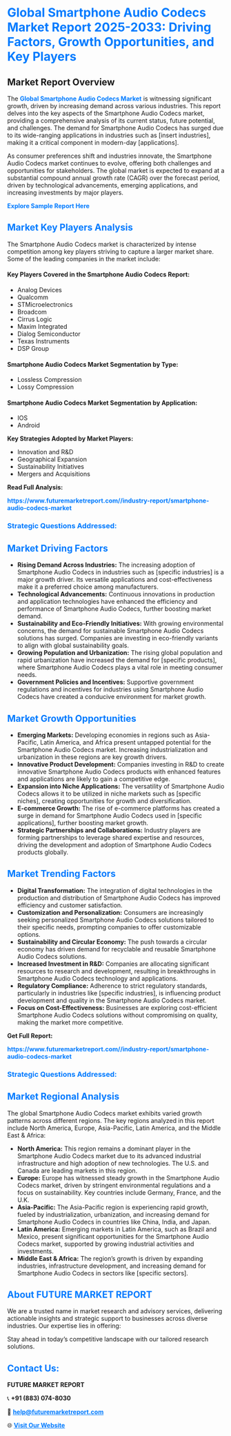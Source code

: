 <h1 style="color: #007BFF;">Global Smartphone Audio Codecs Market Report 2025-2033: Driving Factors, Growth Opportunities, and Key Players</h1>

<section id="overview">
<h2>Market Report Overview</h2>
<p>The <a href="https://www.futuremarketreport.com//industry-report/smartphone-audio-codecs-market" style="color: #007BFF; text-decoration: none;"><strong>Global Smartphone Audio Codecs Market</strong></a> is witnessing significant growth, driven by increasing demand across various industries. This report delves into the key aspects of the Smartphone Audio Codecs market, providing a comprehensive analysis of its current status, future potential, and challenges. The demand for Smartphone Audio Codecs has surged due to its wide-ranging applications in industries such as [insert industries], making it a critical component in modern-day [applications].</p>
<p>As consumer preferences shift and industries innovate, the Smartphone Audio Codecs market continues to evolve, offering both challenges and opportunities for stakeholders. The global market is expected to expand at a substantial compound annual growth rate (CAGR) over the forecast period, driven by technological advancements, emerging applications, and increasing investments by major players.</p>
</section>

<section id="overview">
<p><a href="https://www.futuremarketreport.com//request-sample/reportId=81269" style="color: #007BFF; text-decoration: none;"><strong>Explore Sample Report Here</strong></a></p>
</section>

<section id="key-players">
<h2 style="color: #007BFF;">Market Key Players Analysis</h2>
<p>The Smartphone Audio Codecs market is characterized by intense competition among key players striving to capture a larger market share. Some of the leading companies in the market include:</p>
<h4>Key Players Covered in the Smartphone Audio Codecs Report:</h4>
<ul><li>Analog Devices</li><li>Qualcomm</li><li>STMicroelectronics</li><li>Broadcom</li><li>Cirrus Logic</li><li>Maxim Integrated</li><li>Dialog Semiconductor</li><li>Texas Instruments</li><li>DSP Group</li></ul>
<h4>Smartphone Audio Codecs Market Segmentation by Type:</h4>
<ul><li>Lossless Compression</li><li>Lossy Compression</li></ul>

<h4>Smartphone Audio Codecs Market Segmentation by Application:</h4>
<ul><li>IOS</li><li>Android</li></ul>
<p><strong>Key Strategies Adopted by Market Players:</strong></p>
<ul>
<li>Innovation and R&D</li>
<li>Geographical Expansion</li>
<li>Sustainability Initiatives</li>
<li>Mergers and Acquisitions</li>
</ul>
</section>

<section>
<p><strong>Read Full Analysis: </strong></p><a href="https://www.futuremarketreport.com//industry-report/smartphone-audio-codecs-market" style="color: #007BFF; text-decoration: none;"><strong>https://www.futuremarketreport.com//industry-report/smartphone-audio-codecs-market</strong></a>
<h3 style="color: #007BFF;">Strategic Questions Addressed:</h3>
</section>

<section id="driving-factors">
<h2 style="color: #007BFF;">Market Driving Factors</h2>
<ul>
<li><strong>Rising Demand Across Industries:</strong> The increasing adoption of Smartphone Audio Codecs in industries such as [specific industries] is a major growth driver. Its versatile applications and cost-effectiveness make it a preferred choice among manufacturers.</li>
<li><strong>Technological Advancements:</strong> Continuous innovations in production and application technologies have enhanced the efficiency and performance of Smartphone Audio Codecs, further boosting market demand.</li>
<li><strong>Sustainability and Eco-Friendly Initiatives:</strong> With growing environmental concerns, the demand for sustainable Smartphone Audio Codecs solutions has surged. Companies are investing in eco-friendly variants to align with global sustainability goals.</li>
<li><strong>Growing Population and Urbanization:</strong> The rising global population and rapid urbanization have increased the demand for [specific products], where Smartphone Audio Codecs plays a vital role in meeting consumer needs.</li>
<li><strong>Government Policies and Incentives:</strong> Supportive government regulations and incentives for industries using Smartphone Audio Codecs have created a conducive environment for market growth.</li>
</ul>
</section>

<section id="growth-opportunities">
<h2 style="color: #007BFF;">Market Growth Opportunities</h2>
<ul>
<li><strong>Emerging Markets:</strong> Developing economies in regions such as Asia-Pacific, Latin America, and Africa present untapped potential for the Smartphone Audio Codecs market. Increasing industrialization and urbanization in these regions are key growth drivers.</li>
<li><strong>Innovative Product Development:</strong> Companies investing in R&D to create innovative Smartphone Audio Codecs products with enhanced features and applications are likely to gain a competitive edge.</li>
<li><strong>Expansion into Niche Applications:</strong> The versatility of Smartphone Audio Codecs allows it to be utilized in niche markets such as [specific niches], creating opportunities for growth and diversification.</li>
<li><strong>E-commerce Growth:</strong> The rise of e-commerce platforms has created a surge in demand for Smartphone Audio Codecs used in [specific applications], further boosting market growth.</li>
<li><strong>Strategic Partnerships and Collaborations:</strong> Industry players are forming partnerships to leverage shared expertise and resources, driving the development and adoption of Smartphone Audio Codecs products globally.</li>
</ul>
</section>

<section id="trending-factors">
<h2 style="color: #007BFF;">Market Trending Factors</h2>
<ul>
<li><strong>Digital Transformation:</strong> The integration of digital technologies in the production and distribution of Smartphone Audio Codecs has improved efficiency and customer satisfaction.</li>
<li><strong>Customization and Personalization:</strong> Consumers are increasingly seeking personalized Smartphone Audio Codecs solutions tailored to their specific needs, prompting companies to offer customizable options.</li>
<li><strong>Sustainability and Circular Economy:</strong> The push towards a circular economy has driven demand for recyclable and reusable Smartphone Audio Codecs solutions.</li>
<li><strong>Increased Investment in R&D:</strong> Companies are allocating significant resources to research and development, resulting in breakthroughs in Smartphone Audio Codecs technology and applications.</li>
<li><strong>Regulatory Compliance:</strong> Adherence to strict regulatory standards, particularly in industries like [specific industries], is influencing product development and quality in the Smartphone Audio Codecs market.</li>
<li><strong>Focus on Cost-Effectiveness:</strong> Businesses are exploring cost-efficient Smartphone Audio Codecs solutions without compromising on quality, making the market more competitive.</li>
</ul>
</section>

<section>
<p><strong>Get Full Report: </strong></p><a href="https://www.futuremarketreport.com//industry-report/smartphone-audio-codecs-market" style="color: #007BFF; text-decoration: none;"><strong>https://www.futuremarketreport.com//industry-report/smartphone-audio-codecs-market</strong></a>
<h3 style="color: #007BFF;">Strategic Questions Addressed:</h3>
</section>


<section id="regional-analysis">
<h2 style="color: #007BFF;">Market Regional Analysis</h2>
<p>The global Smartphone Audio Codecs market exhibits varied growth patterns across different regions. The key regions analyzed in this report include North America, Europe, Asia-Pacific, Latin America, and the Middle East & Africa:</p>
<ul>
<li><strong>North America:</strong> This region remains a dominant player in the Smartphone Audio Codecs market due to its advanced industrial infrastructure and high adoption of new technologies. The U.S. and Canada are leading markets in this region.</li>
<li><strong>Europe:</strong> Europe has witnessed steady growth in the Smartphone Audio Codecs market, driven by stringent environmental regulations and a focus on sustainability. Key countries include Germany, France, and the U.K.</li>
<li><strong>Asia-Pacific:</strong> The Asia-Pacific region is experiencing rapid growth, fueled by industrialization, urbanization, and increasing demand for Smartphone Audio Codecs in countries like China, India, and Japan.</li>
<li><strong>Latin America:</strong> Emerging markets in Latin America, such as Brazil and Mexico, present significant opportunities for the Smartphone Audio Codecs market, supported by growing industrial activities and investments.</li>
<li><strong>Middle East & Africa:</strong> The region’s growth is driven by expanding industries, infrastructure development, and increasing demand for Smartphone Audio Codecs in sectors like [specific sectors].</li>
</ul>
</section>

<footer>
<h2 style="color: #007BFF;">About FUTURE MARKET REPORT</h2>
<p>We are a trusted name in market research and advisory services, delivering actionable insights and strategic support to businesses across diverse industries. Our expertise lies in offering:</p>

<p>Stay ahead in today’s competitive landscape with our tailored research solutions.</p>

<h2 style="color: #007BFF;">Contact Us:</h2>
<p><strong>FUTURE MARKET REPORT</strong></p>
<p>📞 <strong>+91 (883) 074-8030</strong></p>
<p>📧 <strong><a href="mailto:help@futuremarketreport.com" style="color: #007BFF;">help@futuremarketreport.com</a></strong></p>
<p>🌐 <strong><a href="https://www.futuremarketreport.com/" style="color: #007BFF;">Visit Our Website</a></strong></p>
</footer>